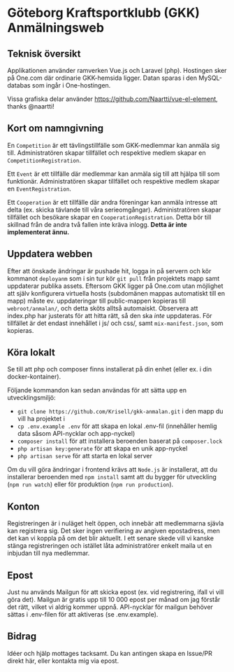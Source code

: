 # Göteborg Kraftsportklubb (GKK) Anmälningsweb

## Teknisk översikt
Applikationen använder ramverken Vue.js och Laravel (php). Hostingen sker på One.com där ordinarie GKK-hemsida ligger. Datan sparas i den MySQL-databas som ingår i One-hostingen.

Vissa grafiska delar använder https://github.com/Naartti/vue-el-element, thanks @naartti!

## Kort om namngivning
En `Competition` är ett tävlingstillfälle som GKK-medlemmar kan anmäla sig till.
Administratören skapar tillfället och respektive medlem skapar en `CompetitionRegistration`.

Ett `Event` är ett tillfälle där medlemmar kan anmäla sig till att hjälpa till som funktionär.
Administratören skapar tillfället och respektive medlem skapar en `EventRegistration`.

Ett `Cooperation` är ett tillfälle där andra föreningar kan anmäla intresse att delta (ex. skicka tävlande till våra serieomgångar).
Administratören skapar tillfället och besökare skapar en `CooperationRegistration`. Detta bör till skillnad från de andra två fallen inte kräva inlogg.
**Detta är inte implementerat ännu.**

## Uppdatera webben
Efter att önskade ändringar är pushade hit, logga in på servern och kör kommanot `deployanm` som i sin tur kör `git pull` från projektets mapp samt uppdaterar publika assets. Eftersom GKK ligger på One.com utan möjlighet att själv konfigurera virtuella hosts (subdomänen mappas automatiskt till en mapp) måste ev. uppdateringar till public-mappen kopieras till `webroot/anmalan/`, och detta sköts alltså automaiskt. Observera att index.php har justerats för att hitta rätt, så den ska *inte* uppdateras. För tillfället är det endast innehållet i js/ och css/, samt `mix-manifest.json`, som kopieras.

## Köra lokalt
Se till att php och composer finns installerat på din enhet (eller ex. i din docker-kontainer).

Följande kommandon kan sedan användas för att sätta upp en utvecklingsmiljö:
 * `git clone https://github.com/Krisell/gkk-anmalan.git` i den mapp du vill ha projektet i
 * `cp .env.example .env` för att skapa en lokal .env-fil (innehåller hemlig data såsom API-nycklar och app-nyckel)
 * `composer install` för att installera beroenden baserat på `composer.lock`
 * `php artisan key:generate` för att skapa en unik app-nyckel
 * `php artisan serve` för att starta en lokal server

Om du vill göra ändringar i frontend krävs att `Node.js` är installerat, att du installerar beroenden med `npm install` samt att du bygger för utveckling (`npm run watch`) eller för produktion (`npm run production`).

## Konton
Registreringen är i nuläget helt öppen, och innebär att medlemmarna sjävla kan registrera sig. Det sker ingen verifiering av angiven epostadress, men det kan vi koppla på om det blir aktuellt. I ett senare skede vill vi kanske stänga registreringen och istället låta administratörer enkelt maila ut en inbjudan till nya medlemmar.

## Epost
Just nu används Mailgun för att skicka epost (ex. vid registrering, ifall vi vill göra det). Mailgun är gratis upp till 10 000 epost per månad om jag förstår det rätt, vilket vi aldrig kommer uppnå. API-nycklar för mailgun behöver sättas i .env-filen för att aktiveras (se .env.example).

## Bidrag
Idéer och hjälp mottages tacksamt. Du kan antingen skapa en Issue/PR direkt här, eller kontakta mig via epost.
